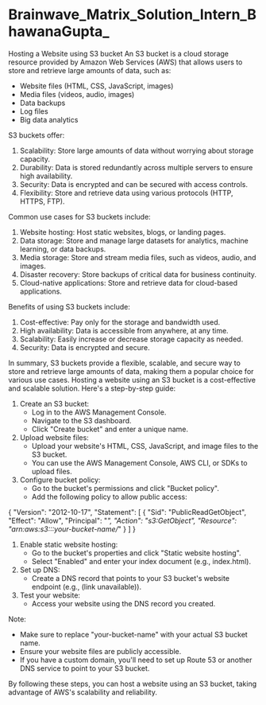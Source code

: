# Brainwave_Matrix_Solution_Intern_BhawanaGupta_
Hosting a Website using S3 bucket
An S3 bucket is a cloud storage resource provided by Amazon Web Services (AWS) that allows users to store and retrieve large amounts of data, such as:

- Website files (HTML, CSS, JavaScript, images)
- Media files (videos, audio, images)
- Data backups
- Log files
- Big data analytics

S3 buckets offer:

1. Scalability: Store large amounts of data without worrying about storage capacity.
2. Durability: Data is stored redundantly across multiple servers to ensure high availability.
3. Security: Data is encrypted and can be secured with access controls.
4. Flexibility: Store and retrieve data using various protocols (HTTP, HTTPS, FTP).

Common use cases for S3 buckets include:

1. Website hosting: Host static websites, blogs, or landing pages.
2. Data storage: Store and manage large datasets for analytics, machine learning, or data backups.
3. Media storage: Store and stream media files, such as videos, audio, and images.
4. Disaster recovery: Store backups of critical data for business continuity.
5. Cloud-native applications: Store and retrieve data for cloud-based applications.

Benefits of using S3 buckets include:

1. Cost-effective: Pay only for the storage and bandwidth used.
2. High availability: Data is accessible from anywhere, at any time.
3. Scalability: Easily increase or decrease storage capacity as needed.
4. Security: Data is encrypted and secure.

In summary, S3 buckets provide a flexible, scalable, and secure way to store and retrieve large amounts of data, making them a popular choice for various use cases.
Hosting a website using an S3 bucket is a cost-effective and scalable solution. Here's a step-by-step guide:

1. Create an S3 bucket:
    - Log in to the AWS Management Console.
    - Navigate to the S3 dashboard.
    - Click "Create bucket" and enter a unique name.
2. Upload website files:
    - Upload your website's HTML, CSS, JavaScript, and image files to the S3 bucket.
    - You can use the AWS Management Console, AWS CLI, or SDKs to upload files.
3. Configure bucket policy:
    - Go to the bucket's permissions and click "Bucket policy".
    - Add the following policy to allow public access:

{
	"Version": "2012-10-17",
	"Statement": [
		{
			"Sid": "PublicReadGetObject",
			"Effect": "Allow",
			"Principal": "*",
			"Action": "s3:GetObject",
			"Resource": "arn:aws:s3:::your-bucket-name/*"
		}
	]
}

1. Enable static website hosting:
    - Go to the bucket's properties and click "Static website hosting".
    - Select "Enabled" and enter your index document (e.g., index.html).
2. Set up DNS:
    - Create a DNS record that points to your S3 bucket's website endpoint (e.g., (link unavailable)).
3. Test your website:
    - Access your website using the DNS record you created.

Note:

- Make sure to replace "your-bucket-name" with your actual S3 bucket name.
- Ensure your website files are publicly accessible.
- If you have a custom domain, you'll need to set up Route 53 or another DNS service to point to your S3 bucket.

By following these steps, you can host a website using an S3 bucket, taking advantage of AWS's scalability and reliability.
